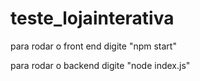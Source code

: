 # teste_lojainterativa

para rodar o front end digite 
"npm start"

para rodar o backend digite 
"node index.js"
